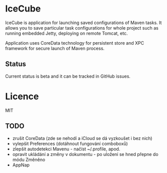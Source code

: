 # IceCube

IceCube is application for launching saved configurations of Maven tasks. It allows you to save particular task
configurations for whole project such as running embedded Jetty, deploying on remote Tomcat, etc.

Application uses CoreData technology for persistent store and XPC framework for secure launch of Maven process.

## Status
Current status is beta and it can be tracked in GitHub issues.
 
# Licence
MIT

## TODO

* zrušit CoreData (zde se nehodí a iCloud se dá vyzkoušet i bez nich)
* vylepšit Preferences (dotáhnout fungování comboboxů)
* zlepšit autodetekci Mavenu - načíst ~/.profile, apod.
* opravit ukládání a změny v dokumentu - po uložení se hned přepne do módu Změněno
* AppNap
